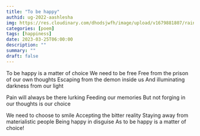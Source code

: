 ```yaml
---
title: "To be happy"
authid: ug-2022-aashlesha
img: https://res.cloudinary.com/dhodsjwfh/image/upload/v1679881807/rainbow_dxyiz6.jpg
categories: [poem]
tags: [happiness]
date: 2023-03-25T06:00:00
description: ""
summary: ""
draft: false
---
```



To be happy is a matter of choice
We need to be free
Free from the prison of our own thoughts
Escaping from the demon inside us
And illuminating darkness from our light

Pain will always be there lurking
Feeding our memories
But not forging in our thoughts is our choice

We need to choose to smile
Accepting the bitter reality
Staying away from materialistic people
Being happy in disguise
As to be happy is a matter of choice!
